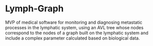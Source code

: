 # Lymph-Graph
MVP of medical software for monitoring and diagnosing metastatic processes in the lymphatic system, using an AVL tree whose nodes correspond to the nodes of a graph built on the lymphatic system and include a complex parameter calculated based on biological data.
